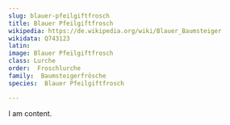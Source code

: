 ```yaml
---
slug: blauer-pfeilgiftfrosch
title: Blauer Pfeilgiftfrosch
wikipedia: https://de.wikipedia.org/wiki/Blauer_Baumsteiger
wikidata: Q743123
latin:
image: Blauer Pfeilgiftfrosch
class: Lurche
order:  Froschlurche
family:  Baumsteigerfrösche
species:  Blauer Pfeilgiftfrosch

---
```


I am content.
